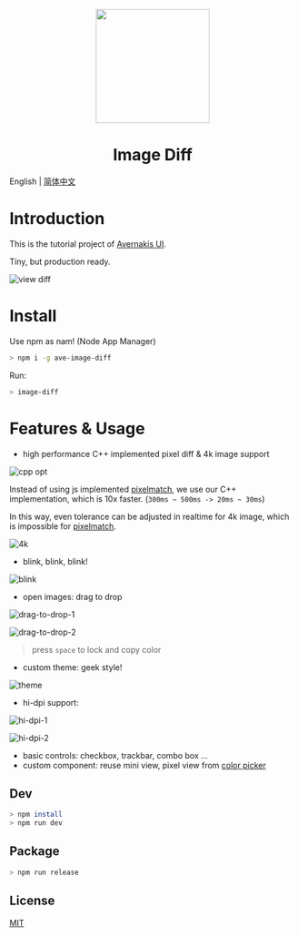 <p align="center">
    <img width="200" src="./assets/compare.png">
</p>

<h1 align="center">Image Diff</h1>

English | [简体中文](./README_zh-cn.md)

# Introduction

This is the tutorial project of [Avernakis UI](https://qber-soft.github.io/Ave-Nodejs-Docs/).

Tiny, but production ready.

![view diff](./docs/images/view-diff.gif)

# Install

Use npm as nam! (Node App Manager)

```bash
> npm i -g ave-image-diff
```

Run:

```bash
> image-diff
```

# Features & Usage

-   high performance C++ implemented pixel diff & 4k image support

![cpp opt](./docs/images/cpp-opt.png)

Instead of using js implemented [pixelmatch](https://github.com/mapbox/pixelmatch), we use our C++ implementation, which is 10x faster. (`300ms ~ 500ms -> 20ms ~ 30ms`)

In this way, even tolerance can be adjusted in realtime for 4k image, which is impossible for [pixelmatch](https://github.com/mapbox/pixelmatch).

![4k](./docs/images/4k.gif)

-   blink, blink, blink!

![blink](./docs/images/blink.gif)

-   open images: drag to drop

![drag-to-drop-1](./docs/images/drag-to-drop-1.gif)

![drag-to-drop-2](./docs/images/drag-to-drop-2.gif)

> press `space` to lock and copy color

-   custom theme: geek style!

![theme](./docs/images/theme-geek.gif)

-   hi-dpi support:

![hi-dpi-1](./docs/images/hi-dpi-1.gif)

![hi-dpi-2](./docs/images/hi-dpi-2.gif)

-   basic controls: checkbox, trackbar, combo box ...
-   custom component: reuse mini view, pixel view from [color picker](https://github.com/rerender2021/ave-color-picker)

## Dev

```bash
> npm install
> npm run dev
```

## Package

```bash
> npm run release
```

## License

[MIT](./LICENSE)
